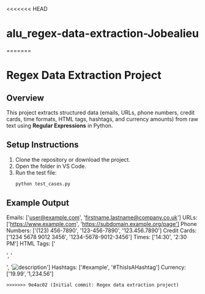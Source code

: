 <<<<<<< HEAD
# alu_regex-data-extraction-Jobealieu
=======
# Regex Data Extraction Project

## Overview
This project extracts structured data (emails, URLs, phone numbers, credit cards, time formats, HTML tags, hashtags, and currency amounts) from raw text using **Regular Expressions** in Python.

## Setup Instructions
1. Clone the repository or download the project.
2. Open the folder in VS Code.
3. Run the test file:
   ```bash
   python test_cases.py

   ```

## Example Output

Emails: ['user@example.com', 'firstname.lastname@company.co.uk']
URLs: ['https://www.example.com', 'https://subdomain.example.org/page']
Phone Numbers: ['(123) 456-7890', '123-456-7890', '123.456.7890']
Credit Cards: ['1234 5678 9012 3456', '1234-5678-9012-3456']
Times: ['14:30', '2:30 PM']
HTML Tags: ['<p>', '<div class="example">', '<img src="image.jpg" alt="description">']
Hashtags: ['#example', '#ThisIsAHashtag']
Currency: ['$19.99', '$1,234.56']

```
>>>>>>> 9e4ac02 (Initial commit: Regex data extraction project)
